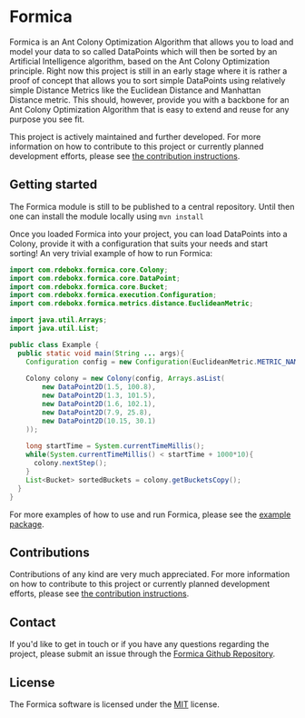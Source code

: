 Formica
=======
Formica is an Ant Colony Optimization Algorithm that allows you to load and model your data to so called DataPoints which will then be sorted by an Artificial Intelligence algorithm, 
based on the Ant Colony Optimization principle. Right now this project is still in an early stage where it is rather a proof of concept that allows you to sort simple DataPoints using
relatively simple Distance Metrics like the Euclidean Distance and Manhattan Distance metric. This should, however, provide you with a backbone for an Ant Colony Optimization Algorithm that is
easy to extend and reuse for any purpose you see fit.

This project is actively maintained and further developed. 
For more information on how to contribute to this project or currently planned development efforts, please see [the contribution instructions](CONTRIBUTING.md).

## Getting started
The Formica module is still to be published to a central repository. Until then one can install the module locally using `mvn install`

Once you loaded Formica into your project, you can load DataPoints into a Colony, provide it with a configuration that suits your needs and start sorting!
An very trivial example of how to run Formica:

```java
import com.rdebokx.formica.core.Colony;
import com.rdebokx.formica.core.DataPoint;
import com.rdebokx.formica.core.Bucket;
import com.rdebokx.formica.execution.Configuration;
import com.rdebokx.formica.metrics.distance.EuclideanMetric;

import java.util.Arrays;
import java.util.List;

public class Example {
  public static void main(String ... args){
    Configuration config = new Configuration(EuclideanMetric.METRIC_NAME, 5, 0.05, 0.25);
    
    Colony colony = new Colony(config, Arrays.asList(
        new DataPoint2D(1.5, 100.8),
        new DataPoint2D(1.3, 101.5),
        new DataPoint2D(1.6, 102.1),
        new DataPoint2D(7.9, 25.8),
        new DataPoint2D(10.15, 30.1)
    ));
    
    long startTime = System.currentTimeMillis();
    while(System.currentTimeMillis() < startTime + 1000*10){
      colony.nextStep();
    }
    List<Bucket> sortedBuckets = colony.getBucketsCopy();
  }
}
```
For more examples of how to use and run Formica, please see the [example package](src/main/java/com/rdebokx/formica/example).  

## Contributions
Contributions of any kind are very much appreciated. For more information on how to contribute to this project or currently planned development efforts, please see [the contribution instructions](CONTRIBUTING.md).  

## Contact
If you'd like to get in touch or if you have any questions regarding the project, please submit an issue through the [Formica Github Repository](https://github.com/Rdebokx/formica/issues).

## License
The Formica software is licensed under the [MIT](LICENSE) license.
